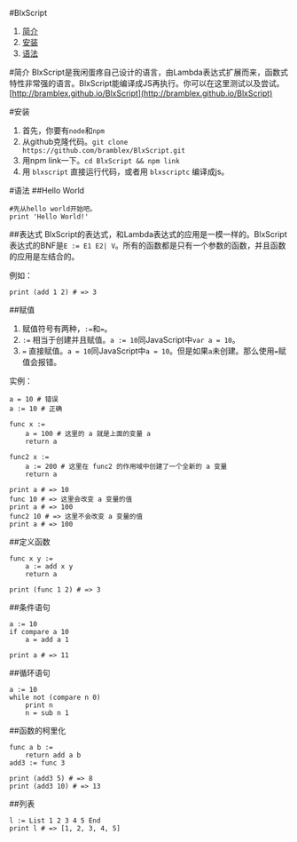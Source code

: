 #BlxScript
1. [简介](#简介)
2. [安装](#安装)
2. [语法](#语法)

#简介
BlxScript是我闲蛋疼自己设计的语言，由Lambda表达式扩展而来，函数式特性非常强的语言。BlxScript能编译成JS再执行。你可以在这里测试以及尝试。[http://bramblex.github.io/BlxScript](http://bramblex.github.io/BlxScript)

#安装
1. 首先，你要有```node```和```npm```
2. 从github克隆代码。```git clone https://github.com/bramblex/BlxScript.git```
3. 用npm link一下。```cd BlxScript && npm link```
4. 用 ```blxscript``` 直接运行代码，或者用 ```blxscriptc``` 编译成js。

#语法
##Hello World
```
#先从hello world开始吧。
print 'Hello World!'
```

##表达式
BlxScript的表达式，和Lambda表达式的应用是一模一样的。BlxScript表达式的BNF是`E := E1 E2| V`。所有的函数都是只有一个参数的函数，并且函数的应用是左结合的。

例如：
```
print (add 1 2) # => 3
```

##赋值
1. 赋值符号有两种，`:=`和`=`。
2. `:=` 相当于创建并且赋值。`a := 10`同JavaScript中`var a = 10`。
3. `=` 直接赋值。`a = 10`同JavaScript中`a = 10`。但是如果`a`未创建。那么使用`=`赋值会报错。

实例：

```
a = 10 # 错误
a := 10 # 正确
 
func x :=
    a = 100 # 这里的 a 就是上面的变量 a
    return a

func2 x :=
    a := 200 # 这里在 func2 的作用域中创建了一个全新的 a 变量
    return a
                
print a # => 10
func 10 # => 这里会改变 a 变量的值
print a # => 100
func2 10 # => 这里不会改变 a 变量的值
print a # => 100
```

##定义函数
```
func x y :=
	a := add x y
	return a
	
print (func 1 2) # => 3
```

##条件语句
```
a := 10
if compare a 10
	a = add a 1
	
print a # => 11
```

##循环语句
```
a := 10
while not (compare n 0)
	print n
	n = sub n 1
```

##函数的柯里化
```
func a b :=
	return add a b
add3 := func 3

print (add3 5) # => 8
print (add3 10) # => 13
```

##列表
```
l := List 1 2 3 4 5 End
print l # => [1, 2, 3, 4, 5]
```
